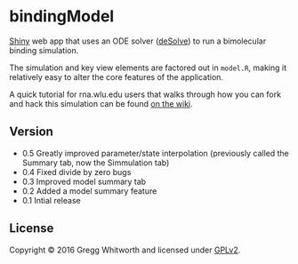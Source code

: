 bindingModel
============

[Shiny](http://www.rstudio.com/shiny) web app that uses an ODE solver ([deSolve](http://cran.r-project.org/web/packages/deSolve/index.html)) to run a bimolecular binding simulation.

The simulation and key view elements are factored out in `model.R`, making it relatively easy to alter the core features of the application.

A quick tutorial for rna.wlu.edu users that walks through how you can fork and hack this simulation can be found [on the wiki](https://github.com/whitwort/bindingModel/wiki/Tutorial-for-rna.wlu.edu-users).


## Version

* 0.5   Greatly improved parameter/state interpolation (previously called the Summary tab, now the Simmulation tab)
* 0.4   Fixed divide by zero bugs
* 0.3   Improved model summary tab
* 0.2   Added a model summary feature
* 0.1   Intial release

## License

Copyright © 2016 Gregg Whitworth and licensed under [GPLv2](http://www.gnu.org/licenses/old-licenses/gpl-2.0.en.html).
